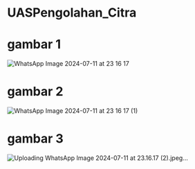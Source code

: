 # UASPengolahan_Citra

# gambar 1

![WhatsApp Image 2024-07-11 at 23 16 17](https://github.com/Nadiatulumah2/UASPengolahan_Citra/assets/129835302/798186bc-0307-441e-b89f-9087516ac8c6)

# gambar 2

![WhatsApp Image 2024-07-11 at 23 16 17 (1)](https://github.com/Nadiatulumah2/UASPengolahan_Citra/assets/129835302/0dc85187-9348-4cdd-9973-1f7f4dec9a2b)

# gambar 3

![Uploading WhatsApp Image 2024-07-11 at 23.16.17 (2).jpeg…]()
